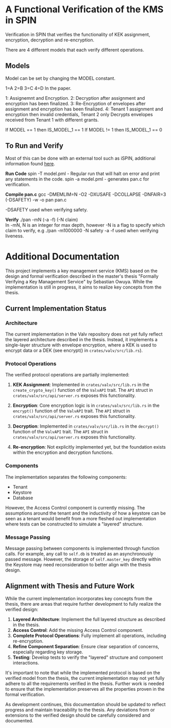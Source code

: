 # A Functional Verification of the KMS in SPIN

Verification in SPIN that verifies the functionality of KEK assignment, encryption, decryption and re-encryption.

There are 4 different models that each verify different operations.

## Models

Model can be set by changing the MODEL constant.

1=A 2=B 3=C 4=D In the paper.

1: Assignemnt and Encryption.
2: Decryption after assignment and encryption has been finalized.
3: Re-Encryption of envelopes after assignment and encryption has been finalized.
4: Tenant 1 assignment and encryption then invalid credentials, Tenant 2 only Decrypts envelopes received from Tenant 1 with different grants.

If MODEL == 1 then IS_MODEL_1 == 1
If MODEL != 1 then IS_MODEL_1 == 0

## To Run and Verify

Most of this can be done with an external tool such as iSPIN, additional information found [here](https://spinroot.com/spin/Man/README.html).

**Run Code**
spin -T model.pml - Regular run that will halt on error and print any statements in the code.
spin -a model.pml - generates pan.c for verification.

**Compile pan.c**
gcc -DMEMLIM=N -O2 -DXUSAFE -DCOLLAPSE -DNFAIR=3 (-DSAFETY) -w -o pan pan.c

-DSAFETY used when verifying safety.

**Verify**
./pan -mN (-a -f) (-N claim)  
In -mN, N is an integer for max depth, however -N is a flag to specify which claim to verify, e.g ./pan -m1000000  -N safety
-a -f used when verifying liveness.

# Additional Documentation

This project implements a key management service (KMS) based on the design and formal verification described in the master's thesis "Formally Verifying a Key Management Service" by Sebastian Owuya. While the implementation is still in progress, it aims to realize key concepts from the thesis.

## Current Implementation Status

### Architecture

The current implementation in the Valv repository does not yet fully reflect the layered architecture described in the thesis. Instead, it implements a single-layer structure with envelope encryption, where a KEK is used to encrypt data or a DEK (see encrypt() in `crates/valv/src/lib.rs`).

### Protocol Operations

The verified protocol operations are partially implemented:

1. **KEK Assignment**: Implemented in `crates/valv/src/lib.rs` in the `create_crypto_key()` function of the `ValvAPI` trait. The `API` struct in `crates/valv/src/api/server.rs` exposes this functionality.

2. **Encryption**: Core encryption logic is in `crates/valv/src/lib.rs` in the `encrypt()` function of the `ValvAPI` trait. The `API` struct in `crates/valv/src/api/server.rs` exposes this functionality.

3. **Decryption**: Implemented in `crates/valv/src/lib.rs` in the `decrypt()` function of the `ValvAPI` trait. The `API` struct in `crates/valv/src/api/server.rs` exposes this functionality.

4. **Re-encryption**: Not explicitly implemented yet, but the foundation exists within the encryption and decryption functions.

### Components

The implementation separates the following components:

- Tenant
- Keystore
- Database

However, the Access Control component is currently missing. The assumptions around the tenant and the inductivity of how a keystore can be seen as a tenant would benefit from a more fleshed out implementation where tests can be constructed to simulate a "layered" structure.

### Message Passing

Message passing between components is implemented through function calls. For example, any call to `self.db` is treated as an asynchronously passed message. However, the storage of `self.master_key` directly within the Keystore may need reconsideration to better align with the thesis design.

## Alignment with Thesis and Future Work

While the current implementation incorporates key concepts from the thesis, there are areas that require further development to fully realize the verified design:

1. **Layered Architecture**: Implement the full layered structure as described in the thesis.
2. **Access Control**: Add the missing Access Control component.
3. **Complete Protocol Operations**: Fully implement all operations, including re-encryption.
4. **Refine Component Separation**: Ensure clear separation of concerns, especially regarding key storage.
5. **Testing**: Develop tests to verify the "layered" structure and component interactions.

It's important to note that while the implemented protocol is based on the verified model from the thesis, the current implementation may not yet fully adhere to all the requirements verified in the thesis. Further work is needed to ensure that the implementation preserves all the properties proven in the formal verification.

As development continues, this documentation should be updated to reflect progress and maintain traceability to the thesis. Any deviations from or extensions to the verified design should be carefully considered and documented.
